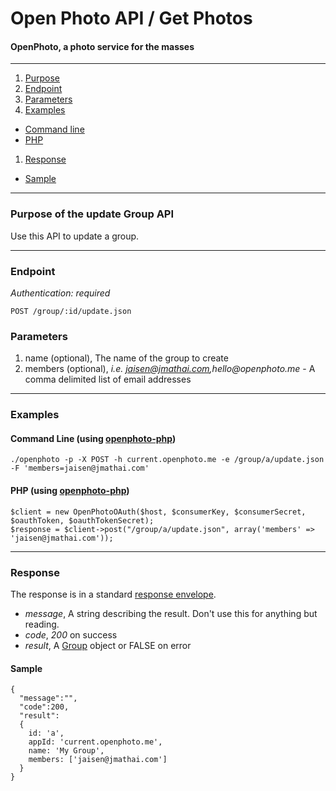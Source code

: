 Open Photo API / Get Photos
=======================
#### OpenPhoto, a photo service for the masses

----------------------------------------

1. [Purpose][purpose]
1. [Endpoint][endpoint]
1. [Parameters][parameters]
1. [Examples][examples]
  * [Command line][example-cli]
  * [PHP][example-php]
1. [Response][response]
  * [Sample][sample]

----------------------------------------

<a name="purpose"></a>
### Purpose of the update Group API

Use this API to update a group.

----------------------------------------

<a name="endpoint"></a>
### Endpoint

_Authentication: required_

    POST /group/:id/update.json

<a name="parameters"></a>
### Parameters

1.  name (optional), The name of the group to create
1.  members (optional), _i.e. jaisen@jmathai.com,hello@openphoto.me_ - A comma delimited list of email addresses

----------------------------------------

<a name="examples"></a>
### Examples

<a name="example-cli"></a>
#### Command Line (using [openphoto-php][openphoto-php])

    ./openphoto -p -X POST -h current.openphoto.me -e /group/a/update.json -F 'members=jaisen@jmathai.com'

<a name="example-php"></a>
#### PHP (using [openphoto-php][openphoto-php])

    $client = new OpenPhotoOAuth($host, $consumerKey, $consumerSecret, $oauthToken, $oauthTokenSecret);
    $response = $client->post("/group/a/update.json", array('members' => 'jaisen@jmathai.com'));

----------------------------------------

<a name="response"></a>
### Response

The response is in a standard [response envelope][Envelope].

* _message_, A string describing the result. Don't use this for anything but reading.
* _code_, _200_ on success
* _result_, A [Group][Group] object or FALSE on error

<a name="sample"></a>
#### Sample

    {
      "message":"",
      "code":200,
      "result":
      {
        id: 'a',
        appId: 'current.openphoto.me',
        name: 'My Group',
        members: ['jaisen@jmathai.com']
      }
    }

[Envelope]: Envelope.markdown
[Group]: ../schemas/Group.markdown
[purpose]: #purpose
[endpoint]: #endpoint
[parameters]: #parameters
[examples]: #examples
[example-cli]: #example-cli
[example-php]: #example-php
[response]: #response
[sample]: #sample
[openphoto-php]: https://github.com/openphoto/openphoto-php

